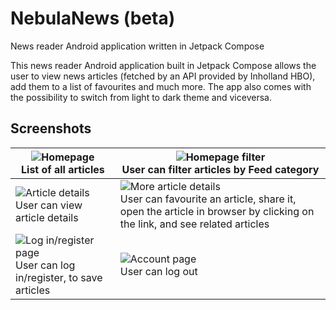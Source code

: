# NebulaNews (beta)
News reader Android application written in Jetpack Compose

This news reader Android application built in Jetpack Compose allows the user to view news articles (fetched by an API provided by Inholland HBO), add them to a list of favourites and much more. The app also comes with the possibility to switch from light to dark theme and viceversa.

## Screenshots

| ![Homepage](https://github.com/weirdwir3d/newsApp721447/assets/63656528/c22ccab0-ffcd-40f3-9054-46d888fd9fcd)<br>List of all articles | ![Homepage filter](https://github.com/weirdwir3d/newsApp721447/assets/63656528/32931dc6-8ce6-4815-8c81-2b50c2061b62) <br>User can filter articles by Feed category |
| --------------------------------------------------------------------------------------------------------------------- | ---------------------------------------------------------------------------------------------------------- |
|![Article details](https://github.com/weirdwir3d/newsApp721447/assets/63656528/c3890cad-e752-4edb-a063-edebeb372061)<br>User can view article details | ![More article details](https://github.com/weirdwir3d/newsApp721447/assets/63656528/96eff243-6884-4fec-9088-f3661c07259d)<br>User can favourite an article, share it, open the article in browser by clicking on the link, and see related articles |
|![Log in/register page](https://github.com/weirdwir3d/newsApp721447/assets/63656528/d31a344b-ac3f-46d5-a9d5-f6c294a10b32)<br>User can log in/register, to save  articles | ![Account page](https://github.com/weirdwir3d/newsApp721447/assets/63656528/27850aff-6c4a-4bcb-8ecd-83e60f4e2f9f)<br>User can log out |
